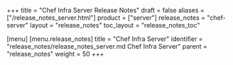 +++
title = "Chef Infra Server Release Notes"
draft = false
aliases = ["/release_notes_server.html"]
product = ["server"]
release_notes = "chef-server"
layout = "release_notes"
toc_layout = "release_notes_toc"

[menu]
  [menu.release_notes]
    title = "Chef Infra Server"
    identifier = "release_notes/release_notes_server.md Chef Infra Server"
    parent = "release_notes"
    weight = 50
+++
